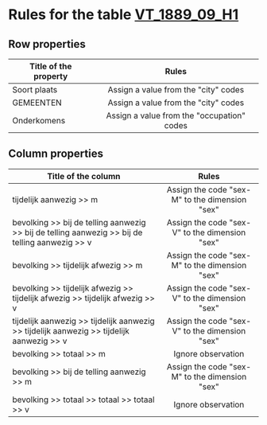 # Rules for the table [VT_1889_09_H1](https://github.com/cgueret/DataDump/blob/master/xls-marked/VT_1889_09_H1_marked.xls?raw=true)
## Row properties
| Title of the property | Rules |
| --------------------- |:-----:|
| Soort plaats | Assign a value from the "city" codes |
| GEMEENTEN | Assign a value from the "city" codes |
| Onderkomens | Assign a value from the "occupation" codes |
## Column properties
| Title of the column | Rules |
| --------------------- |:-----:|
| tijdelijk aanwezig >> m | Assign the code "sex-M" to the dimension "sex" |
| bevolking >> bij de telling aanwezig >> bij de telling aanwezig >> bij de telling aanwezig >> v | Assign the code "sex-V" to the dimension "sex" |
| bevolking >> tijdelijk afwezig >> m | Assign the code "sex-M" to the dimension "sex" |
| bevolking >> tijdelijk afwezig >> tijdelijk afwezig >> tijdelijk afwezig >> v | Assign the code "sex-V" to the dimension "sex" |
| tijdelijk aanwezig >> tijdelijk aanwezig >> tijdelijk aanwezig >> tijdelijk aanwezig >> v | Assign the code "sex-V" to the dimension "sex" |
| bevolking >> totaal >> m | Ignore observation |
| bevolking >> bij de telling aanwezig >> m | Assign the code "sex-M" to the dimension "sex" |
| bevolking >> totaal >> totaal >> totaal >> v | Ignore observation |
